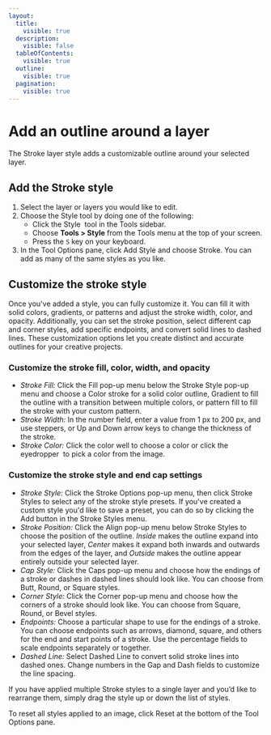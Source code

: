 ```yaml
---
layout:
  title:
    visible: true
  description:
    visible: false
  tableOfContents:
    visible: true
  outline:
    visible: true
  pagination:
    visible: true
---
```


# Add an outline around a layer

The Stroke layer style adds a customizable outline around your selected layer.

## Add the Stroke style

1. Select the layer or layers you would like to edit.
2. Choose the Style tool by doing one of the following:
   * Click the Style <img src="https://help.pixelmator.com/pixelmator-pro/3.5/assets/English/1576511015000.png" alt="" data-size="line"> tool in the Tools sidebar.
   * Choose **Tools > Style** from the Tools menu at the top of your screen.
   * Press the `S` key on your keyboard.
3. In the Tool Options pane, click Add Style and choose Stroke. You can add as many of the same styles as you like.

## Customize the stroke style

Once you've added a style, you can fully customize it. You can fill it with solid colors, gradients, or patterns and adjust the stroke width, color, and opacity. Additionally, you can set the stroke position, select different cap and corner styles, add specific endpoints, and convert solid lines to dashed lines. These customization options let you create distinct and accurate outlines for your creative projects.

### Customize the stroke fill, color, width, and opacity

* _Stroke Fill:_ Click the Fill pop-up menu below the Stroke Style pop-up menu and choose a Color stroke for a solid color outline, Gradient to fill the outline with a transition between multiple colors, or pattern fill to fill the stroke with your custom pattern.
* _Stroke Width:_ In the number field, enter a value from 1 px to 200 px, and use steppers, or Up and Down arrow keys to change the thickness of the stroke.
* _Stroke Color:_ Click the color well to choose a color or click the eyedropper <img src="https://help.pixelmator.com/pixelmator-pro/3.5/assets/English/1588174408000.png" alt="" data-size="line"> to pick a color from the image.

### Customize the stroke style and end cap settings

* _Stroke Style:_ Click the Stroke Options pop-up menu, then click Stroke Styles to select any of the stroke style presets. If you've created a custom style you'd like to save a preset, you can do so by clicking the Add button in the Stroke Styles menu.
* _Stroke Position:_ Click the Align pop-up menu below Stroke Styles to choose the position of the outline. _Inside_ makes the outline expand into your selected layer, _Center_ makes it expand both inwards and outwards from the edges of the layer, and _Outside_ makes the outline appear entirely outside your selected layer.
* _Cap Style:_ Click the Caps pop-up menu and choose how the endings of a stroke or dashes in dashed lines should look like. You can choose from Butt, Round, or Square styles.
* _Corner Style:_ Click the Corner pop-up menu and choose how the corners of a stroke should look like. You can choose from Square, Round, or Bevel styles.
* _Endpoints:_ Choose a particular shape to use for the endings of a stroke. You can choose endpoints such as arrows, diamond, square, and others for the end and start points of a stroke. Use the percentage fields to scale endpoints separately or together.
* _Dashed Line:_ Select Dashed Line to convert solid stroke lines into dashed ones. Change numbers in the Gap and Dash fields to customize the line spacing.

If you have applied multiple Stroke styles to a single layer and you’d like to rearrange them, simply drag the style up or down the list of styles.

To reset all styles applied to an image, click Reset at the bottom of the Tool Options pane.
